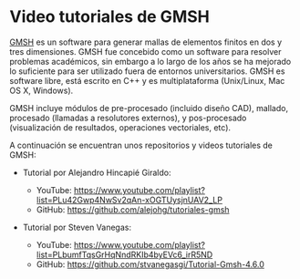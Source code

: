 # Video tutoriales de GMSH

[GMSH](https://gmsh.info/) es un software para generar mallas de elementos finitos en dos y tres dimensiones. GMSH fue concebido como un software para resolver problemas académicos, sin embargo a lo largo de los años se ha mejorado lo suficiente para ser utilizado fuera de entornos universitarios. GMSH es software libre, está escrito en C++ y es multiplataforma (Unix/Linux, Mac OS X, Windows).

GMSH incluye módulos de pre-procesado (incluido diseño CAD), mallado, procesado (llamadas a resolutores externos), y pos-procesado (visualización de resultados, operaciones vectoriales, etc).

A continuación se encuentran unos repositorios y videos tutoriales de GMSH:

* Tutorial por Alejandro Hincapié Giraldo:
    * YouTube: https://www.youtube.com/playlist?list=PLu42Gwp4NwSv2qAn-xOGTUysjnUAV2_LP
    * GitHub: https://github.com/alejohg/tutoriales-gmsh

* Tutorial por Steven Vanegas:
    * YouTube: https://www.youtube.com/playlist?list=PLbumfTqsGrHqNndRKIb4byEVc6_irR5ND
    * GitHub: https://github.com/stvanegasgi/Tutorial-Gmsh-4.6.0
